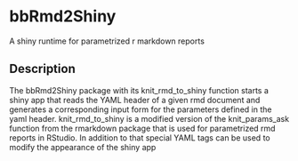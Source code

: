 # bbRmd2Shiny
A shiny runtime for parametrized r markdown reports 

## Description
The bbRmd2Shiny package with its knit_rmd_to_shiny function starts a shiny app that reads the YAML header of a given rmd document 
and generates a corresponding input form for the parameters defined in the yaml header. knit_rmd_to_shiny is a modified version of the knit_params_ask function
from the rmarkdown package that is used for parametrized rmd reports in RStudio.    In addition to that special YAML tags can be used to modify 
the appearance of the shiny app
